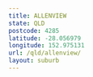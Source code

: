 ```yaml
---
title: ALLENVIEW
state: QLD
postcode: 4285
latitude: -28.056979
longitude: 152.975131
url: /qld/allenview/
layout: suburb
---
```

